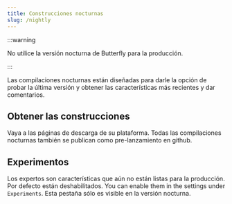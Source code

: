 ```yaml
---
title: Construcciones nocturnas
slug: /nightly
---
```


:::warning

No utilice la versión nocturna de Butterfly para la producción.

:::

Las compilaciones nocturnas están diseñadas para darle la opción de probar la última versión y obtener las características más recientes y dar comentarios.

## Obtener las construcciones

Vaya a las páginas de descarga de su plataforma.
Todas las compilaciones nocturnas también se publican como pre-lanzamiento en github.

## Experimentos

Los expertos son características que aún no están listas para la producción.
Por defecto están deshabilitados. You can enable them in the settings under `Experiments`.
Esta pestaña sólo es visible en la versión nocturna.
